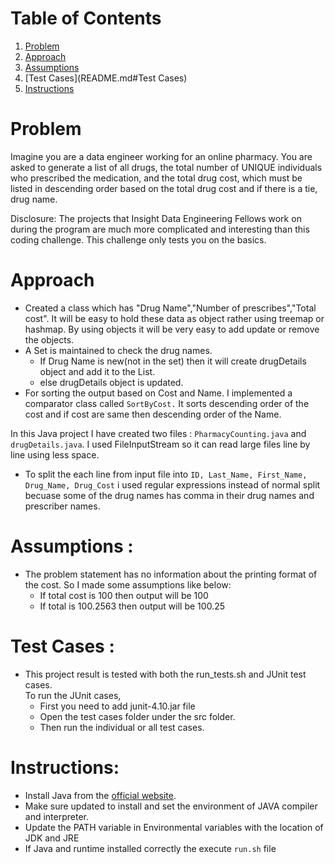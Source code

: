 # Table of Contents
1. [Problem](README.md#problem)
2. [Approach](README.md#Approach)
3. [Assumptions](README.md#Assumptions)
4. [Test Cases](README.md#Test Cases)
5. [Instructions](README.md#Instructions)


# Problem

Imagine you are a data engineer working for an online pharmacy. You are asked to generate a list of all drugs, the total number of UNIQUE individuals who prescribed the medication, and the total drug cost, which must be listed in descending order based on the total drug cost and if there is a tie, drug name. 

Disclosure: The projects that Insight Data Engineering Fellows work on during the program are much more complicated and interesting than this coding challenge. This challenge only tests you on the basics. 

# Approach

* Created a class which has "Drug Name","Number of prescribes","Total cost". It will be easy to hold these data as object rather using treemap or hashmap. By using objects it will be very easy to add update or remove the objects.
* A Set is maintained to check the drug names.
    *  If Drug Name is new(not in the set) then it will create drugDetails object and add it to the List.
    *  else drugDetails object is updated.
* For sorting the output based on Cost and Name. I implemented a comparator class called `SortByCost.` It sorts descending order of the cost and if cost are same then descending order of the Name.

In this Java project I have created two files : `PharmacyCounting.java` and `drugDetails.java`. I used FileInputStream so it can read large files line by line using less space. 

* To split the each line from input file into `ID, Last_Name, First_Name, Drug_Name, Drug_Cost` i used regular expressions instead of normal split becuase some of the drug names has comma in their drug names and prescriber names.

# Assumptions :
* The problem statement has no information about the printing format of the cost. So I made some assumptions like below: 
    - If total cost is  100 then output will be 100
    - If total is 100.2563 then output will be 100.25

# Test Cases : 
* This project result is tested with both the run_tests.sh and JUnit test cases.<br>
    To run the JUnit cases, 
    - First you need to add junit-4.10.jar file
    - Open the test cases folder under the src folder.
    - Then run the individual or all test cases.
    
# Instructions:
* Install Java from the [official website](https://java.com/en/).
* Make sure updated to install and set the environment  of JAVA compiler and interpreter.
* Update the PATH variable in Environmental variables with the location of JDK and JRE
* If Java and runtime installed correctly the execute `run.sh` file   
    
